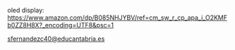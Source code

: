 oled display: https://www.amazon.com/dp/B085NHJYBV/ref=cm_sw_r_cp_apa_i_O2KMFb0ZZ8H8X?_encoding=UTF8&psc=1


sfernandezc40@educantabria.es